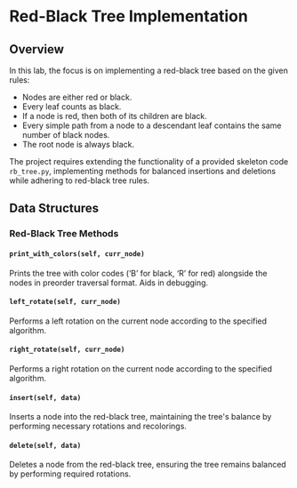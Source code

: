 # Red-Black Tree Implementation

## Overview

In this lab, the focus is on implementing a red-black tree based on the given rules:
- Nodes are either red or black.
- Every leaf counts as black.
- If a node is red, then both of its children are black.
- Every simple path from a node to a descendant leaf contains the same number of black nodes.
- The root node is always black.

The project requires extending the functionality of a provided skeleton code `rb_tree.py`, implementing methods for balanced insertions and deletions while adhering to red-black tree rules.

## Data Structures

### Red-Black Tree Methods

#### `print_with_colors(self, curr_node)`

Prints the tree with color codes (‘B’ for black, ‘R’ for red) alongside the nodes in preorder traversal format. Aids in debugging.

#### `left_rotate(self, curr_node)`

Performs a left rotation on the current node according to the specified algorithm.

#### `right_rotate(self, curr_node)`

Performs a right rotation on the current node according to the specified algorithm.

#### `insert(self, data)`

Inserts a node into the red-black tree, maintaining the tree's balance by performing necessary rotations and recolorings.

#### `delete(self, data)`

Deletes a node from the red-black tree, ensuring the tree remains balanced by performing required rotations.

